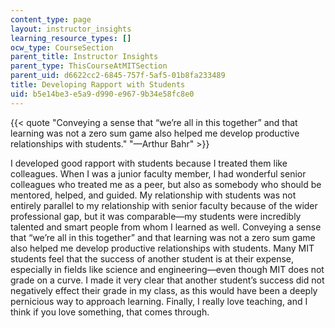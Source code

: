 ```yaml
---
content_type: page
layout: instructor_insights
learning_resource_types: []
ocw_type: CourseSection
parent_title: Instructor Insights
parent_type: ThisCourseAtMITSection
parent_uid: d6622cc2-6845-757f-5af5-01b8fa233489
title: Developing Rapport with Students
uid: b5e14be3-e5a9-d990-e967-9b34e58fc8e0
---
```


{{< quote "Conveying a sense that “we’re all in this together” and that learning was not a zero sum game also helped me develop productive relationships with students." "—Arthur Bahr" >}}

I developed good rapport with students because I treated them like colleagues. When I was a junior faculty member, I had wonderful senior colleagues who treated me as a peer, but also as somebody who should be mentored, helped, and guided. My relationship with students was not entirely parallel to my relationship with senior faculty because of the wider professional gap, but it was comparable—my students were incredibly talented and smart people from whom I learned as well. Conveying a sense that “we’re all in this together” and that learning was not a zero sum game also helped me develop productive relationships with students. Many MIT students feel that the success of another student is at their expense, especially in fields like science and engineering—even though MIT does not grade on a curve. I made it very clear that another student’s success did not negatively effect their grade in my class, as this would have been a deeply pernicious way to approach learning. Finally, I really love teaching, and I think if you love something, that comes through.